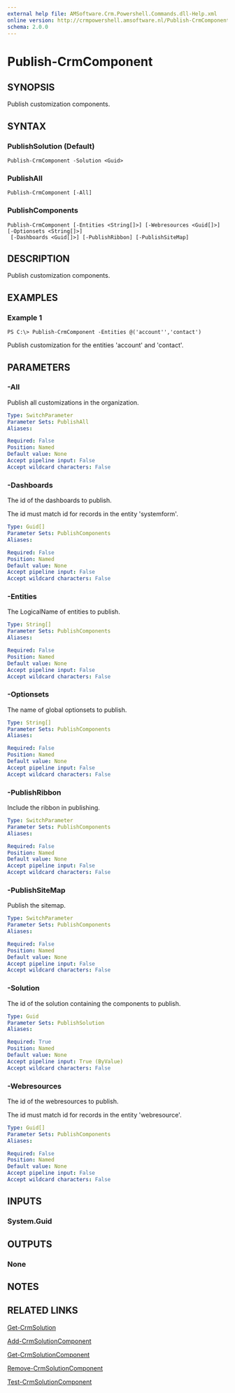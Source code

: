 ```yaml
---
external help file: AMSoftware.Crm.Powershell.Commands.dll-Help.xml
online version: http://crmpowershell.amsoftware.nl/Publish-CrmComponent.html
schema: 2.0.0
---
```


# Publish-CrmComponent

## SYNOPSIS
Publish customization components.

## SYNTAX

### PublishSolution (Default)
```
Publish-CrmComponent -Solution <Guid>
```

### PublishAll
```
Publish-CrmComponent [-All]
```

### PublishComponents
```
Publish-CrmComponent [-Entities <String[]>] [-Webresources <Guid[]>] [-Optionsets <String[]>]
 [-Dashboards <Guid[]>] [-PublishRibbon] [-PublishSiteMap]
```

## DESCRIPTION
Publish customization components.

## EXAMPLES

### Example 1
```
PS C:\> Publish-CrmComponent -Entities @('account'','contact')
```

Publish customization for the entities 'account' and 'contact'.

## PARAMETERS

### -All
Publish all customizations in the organization.

```yaml
Type: SwitchParameter
Parameter Sets: PublishAll
Aliases: 

Required: False
Position: Named
Default value: None
Accept pipeline input: False
Accept wildcard characters: False
```

### -Dashboards
The id of the dashboards to publish. 

The id must match id for records in the entity 'systemform'.

```yaml
Type: Guid[]
Parameter Sets: PublishComponents
Aliases: 

Required: False
Position: Named
Default value: None
Accept pipeline input: False
Accept wildcard characters: False
```

### -Entities
The LogicalName of entities to publish.

```yaml
Type: String[]
Parameter Sets: PublishComponents
Aliases: 

Required: False
Position: Named
Default value: None
Accept pipeline input: False
Accept wildcard characters: False
```

### -Optionsets
The name of global optionsets to publish.

```yaml
Type: String[]
Parameter Sets: PublishComponents
Aliases: 

Required: False
Position: Named
Default value: None
Accept pipeline input: False
Accept wildcard characters: False
```

### -PublishRibbon
Include the ribbon in publishing.

```yaml
Type: SwitchParameter
Parameter Sets: PublishComponents
Aliases: 

Required: False
Position: Named
Default value: None
Accept pipeline input: False
Accept wildcard characters: False
```

### -PublishSiteMap
Publish the sitemap.

```yaml
Type: SwitchParameter
Parameter Sets: PublishComponents
Aliases: 

Required: False
Position: Named
Default value: None
Accept pipeline input: False
Accept wildcard characters: False
```

### -Solution
The id of the solution containing the components to publish.

```yaml
Type: Guid
Parameter Sets: PublishSolution
Aliases: 

Required: True
Position: Named
Default value: None
Accept pipeline input: True (ByValue)
Accept wildcard characters: False
```

### -Webresources
The id of the webresources to publish. 

The id must match id for records in the entity 'webresource'.

```yaml
Type: Guid[]
Parameter Sets: PublishComponents
Aliases: 

Required: False
Position: Named
Default value: None
Accept pipeline input: False
Accept wildcard characters: False
```

## INPUTS

### System.Guid

## OUTPUTS

### None

## NOTES

## RELATED LINKS

[Get-CrmSolution](Get-CrmSolution.md)

[Add-CrmSolutionComponent](Add-CrmSolutionComponent.md)

[Get-CrmSolutionComponent](Get-CrmSolutionComponent.md)

[Remove-CrmSolutionComponent](Remove-CrmSolutionComponent.md)

[Test-CrmSolutionComponent](Test-CrmSolutionComponent.md)
